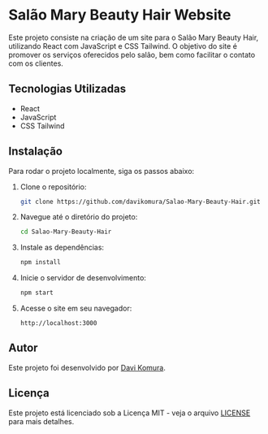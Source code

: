 # Salão Mary Beauty Hair Website

Este projeto consiste na criação de um site para o Salão Mary Beauty Hair, utilizando React com JavaScript e CSS Tailwind. O objetivo do site é promover os serviços oferecidos pelo salão, bem como facilitar o contato com os clientes.

## Tecnologias Utilizadas

- React
- JavaScript
- CSS Tailwind

## Instalação

Para rodar o projeto localmente, siga os passos abaixo:

1. Clone o repositório:
   ```sh
   git clone https://github.com/davikomura/Salao-Mary-Beauty-Hair.git
   ```

2. Navegue até o diretório do projeto:
   ```sh
   cd Salao-Mary-Beauty-Hair
   ```

3. Instale as dependências:
   ```sh
   npm install
   ```

4. Inicie o servidor de desenvolvimento:
   ```sh
   npm start
   ```

5. Acesse o site em seu navegador:
   ```
   http://localhost:3000
   ```
   
## Autor

Este projeto foi desenvolvido por [Davi Komura](https://github.com/davikomura).

## Licença

Este projeto está licenciado sob a Licença MIT - veja o arquivo [LICENSE](LICENSE) para mais detalhes.
